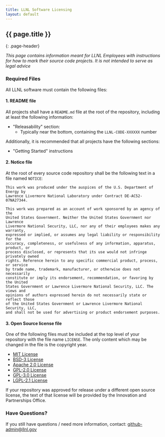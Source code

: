 ```yaml
---
title: LLNL Software Licensing
layout: default
---
```


## {{ page.title }}
{: .page-header}

*This page contains information meant for LLNL Employees with instructions for
how to mark their source code projects. It is not intended to serve as legal
advice*

### Required Files

All LLNL software must contain the following files:

#### 1. README file

All projects shall have a `README.md` file at the root of the repository,
including at least the following information:

- "Releasability" section:
    - Typically near the bottom, containing the `LLNL-CODE-XXXXXX` number

Additionally, it is recommended that all projects have the following sections:

- "Getting Started" instructions

#### 2. Notice file

At the root of every source code repository shall be the following text in a
file named `NOTICE`:

```
This work was produced under the auspices of the U.S. Department of Energy by
Lawrence Livermore National Laboratory under Contract DE-AC52-07NA27344.

This work was prepared as an account of work sponsored by an agency of the
United States Government. Neither the United States Government nor Lawrence
Livermore National Security, LLC, nor any of their employees makes any warranty,
expressed or implied, or assumes any legal liability or responsibility for the
accuracy, completeness, or usefulness of any information, apparatus, product, or
process disclosed, or represents that its use would not infringe privately owned
rights. Reference herein to any specific commercial product, process, or service
by trade name, trademark, manufacturer, or otherwise does not necessarily
constitute or imply its endorsement, recommendation, or favoring by the United
States Government or Lawrence Livermore National Security, LLC. The views and
opinions of authors expressed herein do not necessarily state or reflect those
of the United States Government or Lawrence Livermore National Security, LLC,
and shall not be used for advertising or product endorsement purposes.
```

#### 3. Open Source license file

One of the following files must be included at the top level of your repository
with the file name `LICENSE`. The only content which may be changed in the file
is the copyright year.

- [MIT License](/about/licenses/mit.txt)
- [BSD-3 License](/about/licenses/bsd-3-clause.txt)
- [Apache 2.0 License](/about/licenses/apache-2.0.txt)
- [GPL-2.0 License](/about/licenses/gpl-2.0.txt)
- [GPL-3.0 License](/about/licenses/gpl-3.0.txt)
- [LGPL-2.1 License](/about/licenses/lgpl-2.1.txt)

If your repository was approved for release under a different open source
license, the text of that license will be provided by the Innovation and
Partnerships Office.

### Have Questions?

If you still have questions / need more information, contact:
<github-admin@llnl.gov>
